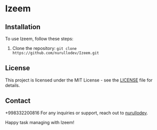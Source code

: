 # Izeem

## Installation

To use Izeem, follow these steps:

1. Clone the repository: `git clone https://github.com/nurullodev/Izeem.git`

## License

This project is licensed under the MIT License - see the [LICENSE](LICENSE) file for details.

## Contact
+998332200816
For any inquiries or support, reach out to [nurullodev](https://github.com/nurullodev).

Happy task managing with Izeem!
